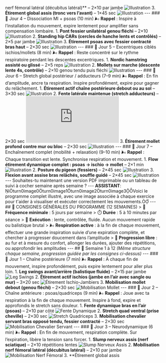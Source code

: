 nerf fémoral latéral (décubitus latéral)** – 2×10 par jambe ![Illustration](https://www.youtube.com/watch?v=k4XDpbauYNA) 3. **Étirement global assis (tronc vers l’avant)** – 1×45 sec ![Illustration](https://www.benjaminsant.fr/mes-conseils/reeducation-posture-globale) --- ### 🔹 Jour 4 – Dissociation MI + psoas (10 min) 🌬️ **Rappel** : Inspire à l’installation du mouvement, expire lentement pour amplifier sans compensation lombaire. 1. **Pont fessier unilatéral genou fléchi** – 2×10 ![Illustration](https://www.litobox.com/exercice-releve-de-bassin-sur-une-jambe) 2. **Standing hip CARs (cercles de hanche lents et contrôlés)** – 2×5 par jambe ![Illustration](https://www.youtube.com/watch?v=KMv7X1yZ7QY) 3. **Étirement psoas avec fessier contracté bras haut** – 2×30 sec ![Illustration](https://massagemouvement.ch/articles/psoas/) --- ### 🔹 Jour 5 – Excentriques ciblés ischios/mollets (8 min) 🌬️ **Rappel** : Reste concentré sur le rythme respiratoire pendant les descentes excentriques. 1. **Nordic hamstring assisté ou glissé** – 2×5 reps ![Illustration](https://ressources.fullphysio.com/exercices-kinesitherapie/genou-nordic-hamstring) 2. **Mollets sur marche (descente lente 4s, contrôle)** – 2×10 genou tendu puis fléchi ![Illustration](https://www.masseur-kinesitherapeute-richard-etienne.fr/exercice/38-musculation-excentrique-du-mollet/) --- ### 🔹 Jour 6 – Stretch global postérieur / adducteurs (7–9 min) 🌬️ **Rappel** : En fin d’amplitude, ancre ta respiration. Inspire profondément, expire pour gagner du relâchement. 1. **Étirement actif chaîne postérieure debout ou au sol** – 3×30 sec ![Illustration](https://www.studiomotion.ca/programs/etirements-chaine-posterieure) 2. **Fente latérale maintenue (stretch adducteurs)** – 2×30 sec ![Illustration](https://www.noovomoi.ca/vivre/activite-physique/article.10-etirements-assouplir-corps.1.1408836.html) 3. **Étirement mollet profond contre mur ou bloc** – 2×30 sec ![Illustration](https://www.coach-hunter.com/exercice/mollets/etirement-mollets-2) --- ### 🔹 Jour 7 – Enchaînement complet (mobilité + relaxation) (9–10 min) 🌬️ **Rappel** : Chaque transition est lente. Synchronise respiration et mouvement. 1. **Flow étirement dynamique complet : psoas → ischio → mollet** – 2×1 min ![Illustration](https://www.youtube.com/watch?v=x_hO8OBXGpw) 2. **Posture du pigeon (fessiers)** – 2×45 sec ![Illustration](https://massagemouvement.ch/articles/psoas/) 3. **Flexion avant assise bras relâchés, souffle guidé** – 2×45 sec ![Illustration](https://www.benjaminsant.fr/mes-conseils/reeducation-posture-globale) --- Souhaites-tu maintenant une version PDF imprimable ou un tableau de suivi à cocher semaine après semaine ? --- **ASSISTANT**: iturn0image0turn0image1turn0image2turn0image3Voici le programme complet illustré, avec une image associée à chaque exercice pour t'aider à visualiser et exécuter correctement les mouvements. --- ## 🧾 CONSIGNES GÉNÉRALES DU PROGRAMME (12 SEMAINES) > 🔁 **Fréquence minimale** : 5 jours par semaine > ⏱️ **Durée** : 5 à 10 minutes par séance > 🧘 **Exécution** : lente, contrôlée, fluide. Aucun mouvement rapide ou balistique brutal > 🌬️ **Respiration active** : à la fin de chaque mouvement, effectuer une grande inspiration suivie d’une expiration complète, et chercher à progresser doucement dans l’amplitude > 🔼 **Progression libre** : au fur et à mesure du confort, allonger les durées, ajouter des répétitions, ou approfondir les amplitudes --- ## 🔷 Semaine 1 à 12 *(Même structure chaque semaine, progression guidée par les consignes ci-dessus)* --- ### 🔹 Jour 1 – Chaîne postérieure (7 min) 🌬️ **Rappel** : À chaque fin de mouvement, inspire profondément, puis expire lentement pour aller plus loin. 1. **Leg swings avant/arrière (balistique fluide)** – 2×15 par jambe ![Leg Swings](https://exer-pedia.com/exercise/leg-swings-flexion-and-extension/) 2. **Étirement actif ischios (jambe en l’air avec sangle ou mur)** – 3×20 sec ![Étirement Ischio-Jambiers](https://www.coach-hunter.com/exercice/ischio-jambiers/etirement-ischio-jambiers-5) 3. **Mobilisation mollet debout (genou fléchi)** – 2×30 sec ![Mobilisation Mollet](https://ressources.fullphysio.com/exercices-kinesitherapie/cheville-flexion-plantaire-avec-etirement-du-mollet-genou-flechi) --- ### 🔹 Jour 2 – Chaîne antérieure : psoas/quadriceps (9 min) 🌬️ **Rappel** : Joue avec ta respiration à la fin de chaque mouvement. Inspire à fond, expire et approfondis le stretch sans douleur. 1. **Fente dynamique bras en l’air (psoas)** – 2×10 par côté ![Fente Dynamique](https://www.rehabhero.ca/exercise/lunge-and-reach-dynamic-stretch) 2. **Stretch quad ventral (prise cheville)** – 2×30 sec ![Stretch Quadriceps](https://www.popsugar.com/fitness/photo-gallery/3060365/image/31056525/Easy-Quad-Stretch) 3. **Mobilisation chevalier servant bras opposé tendu, fessier contracté** – 2×30 sec ![Mobilisation Chevalier Servant](https://www.youtube.com/watch?v=M4HclhvHXVQ) --- ### 🔹 Jour 3 – Neurodynamique (6 min) 🌬️ **Rappel** : En fin de mouvement, respiration complète. Sur l’expiration, libère la tension sans forcer. 1. **Slump nerveux assis (nerf sciatique)** – 2×10 répétitions lentes ![Slump Nerveux Assis](https://www.stretchingpro.com/sciatique-exercice/) 2. **Mobilisation nerf fémoral latéral (décubitus latéral)** – 2×10 par jambe ![Mobilisation Nerf Fémoral](https://www.youtube.com/watch?v=k4XDpbauYNA) 3. **Étirement global assis